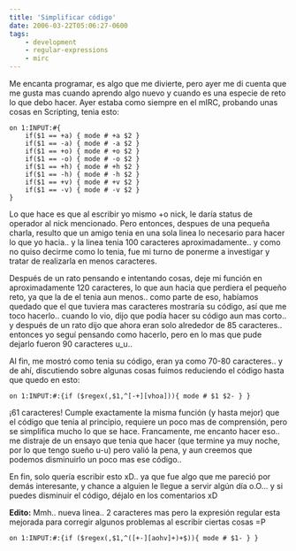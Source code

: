 ```yaml
---
title: 'Simplificar código'
date: 2006-03-22T05:06:27-0600
tags:
    - development
    - regular-expressions
    - mirc
---
```


Me encanta programar, es algo que me divierte, pero ayer me di cuenta que me gusta mas cuando aprendo algo nuevo y cuando es una especie de reto lo que debo hacer. Ayer estaba como siempre en el mIRC, probando unas cosas en Scripting, tenia esto:

```
on 1:INPUT:#{
    if($1 == +a) { mode # +a $2 }
    if($1 == -a) { mode # -a $2 }
    if($1 == +o) { mode # +o $2 }
    if($1 == -o) { mode # -o $2 }
    if($1 == +h) { mode # +h $2 }
    if($1 == -h) { mode # -h $2 }
    if($1 == +v) { mode # +v $2 }
    if($1 == -v) { mode # -v $2 }
}
```

Lo que hace es que al escribir yo mismo +o nick, le daría status de operador al nick mencionado. Pero entonces, despues de una pequeña charla, resulto que un amigo tenia en una sola linea lo necesario para hacer lo que yo hacia.. y la linea tenia 100 caracteres aproximadamente.. y como no quiso decirme como lo tenia, fue mi turno de ponerme a investigar y tratar de realizarla en menos caracteres.

Después de un rato pensando e intentando cosas, deje mi función en aproximadamente 120 caracteres, lo que aun hacia que perdiera el pequeño reto, ya que la de el tenia aun menos.. como parte de eso, habíamos quedado que el que tuviera mas caracteres mostraría su código, así que me toco hacerlo.. cuando lo vio, dijo que podía hacer su código aun mas corto.. y después de un rato dijo que ahora eran solo alrededor de 85 caracteres.. entonces yo seguí pensando como hacerlo, pero en lo mas que pude dejarlo fueron 90 caracteres u_u..

Al fin, me mostró como tenia su código, eran ya como 70-80 caracteres.. y de ahí, discutiendo sobre algunas cosas fuimos reduciendo el código hasta que quedo en esto:

```
on 1:INPUT:#:{if ($regex(,$1,^[-+][vhoa])){ mode # $1 $2- } }
```

¡61 caracteres! Cumple exactamente la misma función (y hasta mejor) que el código que tenia al principio, requiere un poco mas de comprensión, pero se simplifica mucho lo que se hace. Francamente, me encanto hacer eso.. me distraje de un ensayo que tenia que hacer (que termine ya muy noche, por lo que tengo sueño u-u) pero valió la pena, y aun creemos que podemos disminuirlo un poco mas ese código..

En fin, solo quería escribir esto xD.. ya que fue algo que me pareció por demás interesante, y chance a alguien le llegue a servir algún día o.O... y si puedes disminuir el código, déjalo en los comentarios xD

**Edito:** Mmh.. nueva linea.. 2 caracteres mas pero la expresión regular esta mejorada para corregir algunos problemas al escribir ciertas cosas =P

```
on 1:INPUT:#:{if ($regex(,$1,^([+-][aohv]+)+$)){ mode # $1- } }
```
